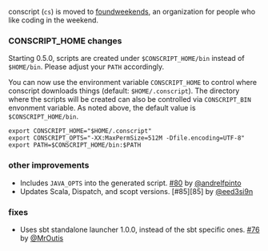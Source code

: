   [76]: https://github.com/foundweekends/conscript/pull/76
  [80]: https://github.com/foundweekends/conscript/pull/80
  [@MrOutis]: https://github.com/MrOutis
  [@andrelfpinto]: https://github.com/andrelfpinto
  [@eed3si9n]: https://github.com/eed3si9n
  [fw]: https://github.com/foundweekends/

conscript (`cs`) is moved to [foundweekends][fw], an organization for people who like coding in the weekend.

### CONSCRIPT_HOME changes

Starting 0.5.0, scripts are created under `$CONSCRIPT_HOME/bin` instead of `$HOME/bin`. Please adjust your `PATH` accordingly.

You can now use the environment variable `CONSCRIPT_HOME` to control where conscript downloads things (default: `$HOME/.conscript`).
The directory where the scripts will be created can also be controlled via `CONSCRIPT_BIN` envonment variable. As noted above, the default value is `$CONSCRIPT_HOME/bin`.

    export CONSCRIPT_HOME="$HOME/.conscript"
    export CONSCRIPT_OPTS="-XX:MaxPermSize=512M -Dfile.encoding=UTF-8"
    export PATH=$CONSCRIPT_HOME/bin:$PATH

### other improvements

- Includes `JAVA_OPTS` into the generated script. [#80][80] by [@andrelfpinto][@andrelfpinto]
- Updates Scala, Dispatch, and scopt versions. [#85][85] by [@eed3si9n][@eed3si9n]

### fixes

- Uses sbt standalone launcher 1.0.0, instead of the sbt specific ones. [#76][76] by [@MrOutis][@MrOutis]
